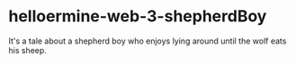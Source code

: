 # helloermine-web-3-shepherdBoy
It's a tale about a shepherd boy who enjoys lying around until the wolf eats his sheep.
